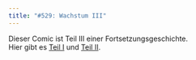 ```yaml
---
title: "#529: Wachstum III"
---
```

Dieser Comic ist Teil III einer Fortsetzungsgeschichte.<br />
Hier gibt es <a href="http://www.fonflatter.de/2007/02/20/">Teil I</a> und <a href="http://www.fonflatter.de/2007/03/01/">Teil II</a>.
